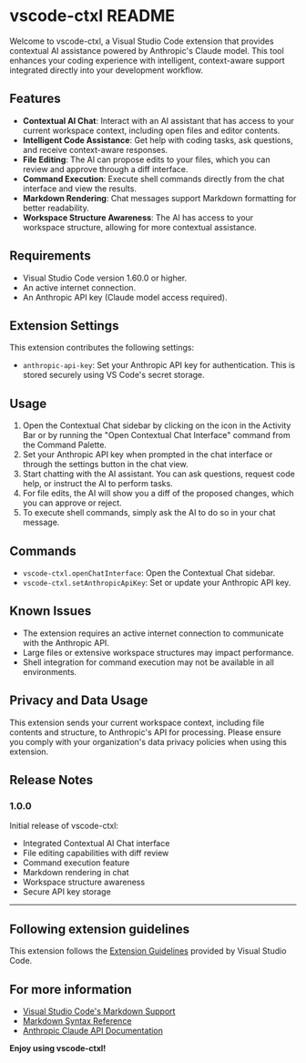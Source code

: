 # vscode-ctxl README

Welcome to vscode-ctxl, a Visual Studio Code extension that provides contextual AI assistance powered by Anthropic's Claude model. This tool enhances your coding experience with intelligent, context-aware support integrated directly into your development workflow.

## Features

- **Contextual AI Chat**: Interact with an AI assistant that has access to your current workspace context, including open files and editor contents.
- **Intelligent Code Assistance**: Get help with coding tasks, ask questions, and receive context-aware responses.
- **File Editing**: The AI can propose edits to your files, which you can review and approve through a diff interface.
- **Command Execution**: Execute shell commands directly from the chat interface and view the results.
- **Markdown Rendering**: Chat messages support Markdown formatting for better readability.
- **Workspace Structure Awareness**: The AI has access to your workspace structure, allowing for more contextual assistance.

## Requirements

- Visual Studio Code version 1.60.0 or higher.
- An active internet connection.
- An Anthropic API key (Claude model access required).

## Extension Settings

This extension contributes the following settings:

* `anthropic-api-key`: Set your Anthropic API key for authentication. This is stored securely using VS Code's secret storage.

## Usage

1. Open the Contextual Chat sidebar by clicking on the icon in the Activity Bar or by running the "Open Contextual Chat Interface" command from the Command Palette.
2. Set your Anthropic API key when prompted in the chat interface or through the settings button in the chat view.
3. Start chatting with the AI assistant. You can ask questions, request code help, or instruct the AI to perform tasks.
4. For file edits, the AI will show you a diff of the proposed changes, which you can approve or reject.
5. To execute shell commands, simply ask the AI to do so in your chat message.

## Commands

- `vscode-ctxl.openChatInterface`: Open the Contextual Chat sidebar.
- `vscode-ctxl.setAnthropicApiKey`: Set or update your Anthropic API key.

## Known Issues

- The extension requires an active internet connection to communicate with the Anthropic API.
- Large files or extensive workspace structures may impact performance.
- Shell integration for command execution may not be available in all environments.

## Privacy and Data Usage

This extension sends your current workspace context, including file contents and structure, to Anthropic's API for processing. Please ensure you comply with your organization's data privacy policies when using this extension.

## Release Notes

### 1.0.0

Initial release of vscode-ctxl:
- Integrated Contextual AI Chat interface
- File editing capabilities with diff review
- Command execution feature
- Markdown rendering in chat
- Workspace structure awareness
- Secure API key storage

---

## Following extension guidelines

This extension follows the [Extension Guidelines](https://code.visualstudio.com/api/references/extension-guidelines) provided by Visual Studio Code.

## For more information

* [Visual Studio Code's Markdown Support](http://code.visualstudio.com/docs/languages/markdown)
* [Markdown Syntax Reference](https://help.github.com/articles/markdown-basics/)
* [Anthropic Claude API Documentation](https://docs.anthropic.com/)

**Enjoy using vscode-ctxl!**